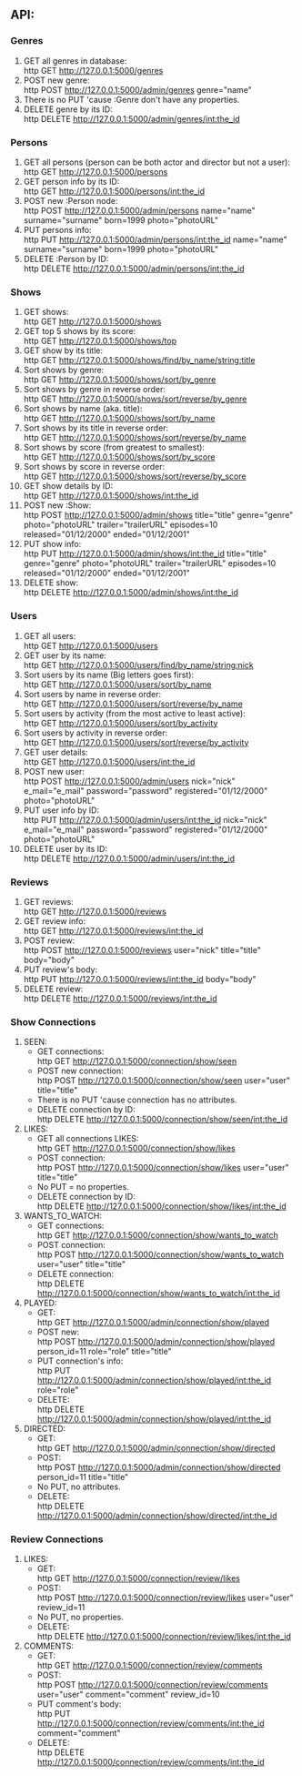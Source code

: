 ## API:

### Genres
1. GET all genres in database:<br />
http GET http://127.0.0.1:5000/genres
2. POST new genre:<br />
http POST http://127.0.0.1:5000/admin/genres genre="name"
3. There is no PUT 'cause :Genre don't have any properties.
4. DELETE genre by its ID:<br />
http DELETE http://127.0.0.1:5000/admin/genres/<int:the_id>

### Persons
1. GET all persons (person can be both actor and director but not a user):<br />
http GET http://127.0.0.1:5000/persons
2. GET person info by its ID:<br />
http GET http://127.0.0.1:5000/persons/<int:the_id>
3. POST new :Person node:<br />
http POST http://127.0.0.1:5000/admin/persons name="name" surname="surname" born=1999 photo="photoURL"
4. PUT persons info:<br />
http PUT http://127.0.0.1:5000/admin/persons/<int:the_id> name="name" surname="surname" born=1999 photo="photoURL"
5. DELETE :Person by ID:<br />
http DELETE http://127.0.0.1:5000/admin/persons/<int:the_id>

### Shows
1. GET shows:<br />
http GET http://127.0.0.1:5000/shows
2. GET top 5 shows by its score:<br />
http GET http://127.0.0.1:5000/shows/top
3. GET show by its title:<br />
http GET http://127.0.0.1:5000/shows/find/by_name/<string:title>
4. Sort shows by genre:<br />
http GET http://127.0.0.1:5000/shows/sort/by_genre
5. Sort shows by genre in reverse order:<br />
http GET http://127.0.0.1:5000/shows/sort/reverse/by_genre
6. Sort shows by name (aka. title):<br />
http GET http://127.0.0.1:5000/shows/sort/by_name
7. Sort shows by its title in reverse order:<br />
http GET http://127.0.0.1:5000/shows/sort/reverse/by_name
8. Sort shows by score (from greatest to smallest):<br />
http GET http://127.0.0.1:5000/shows/sort/by_score
9. Sort shows by score in reverse order:<br />
http GET http://127.0.0.1:5000/shows/sort/reverse/by_score
10. GET show details by ID:<br />
http GET http://127.0.0.1:5000/shows/<int:the_id>
11. POST new :Show:<br />
http POST http://127.0.0.1:5000/admin/shows title="title" genre="genre" photo="photoURL" trailer="trailerURL" episodes=10 released="01/12/2000" ended="01/12/2001"
12. PUT show info:<br />
http PUT http://127.0.0.1:5000/admin/shows/<int:the_id> title="title" genre="genre" photo="photoURL" trailer="trailerURL" episodes=10 released="01/12/2000" ended="01/12/2001"
13. DELETE show:<br />
http DELETE http://127.0.0.1:5000/admin/shows/<int:the_id>

### Users
1. GET all users:<br />
http GET http://127.0.0.1:5000/users
2. GET user by its name:<br />
http GET http://127.0.0.1:5000/users/find/by_name/<string:nick>
3. Sort users by its name (Big letters goes first):<br />
http GET http://127.0.0.1:5000/users/sort/by_name
4. Sort users by name in reverse order:<br />
http GET http://127.0.0.1:5000/users/sort/reverse/by_name
5. Sort users by activity (from the most active to least active):<br />
http GET http://127.0.0.1:5000/users/sort/by_activity
6. Sort users by activity in reverse order:<br />
http GET http://127.0.0.1:5000/users/sort/reverse/by_activity
7. GET user details:<br />
http GET http://127.0.0.1:5000/users/<int:the_id>
8. POST new user:<br />
http POST http://127.0.0.1:5000/admin/users nick="nick" e_mail="e_mail" password="password" registered="01/12/2000" photo="photoURL"
9. PUT user info by ID:<br />
http PUT http://127.0.0.1:5000/admin/users/<int:the_id> nick="nick" e_mail="e_mail" password="password" registered="01/12/2000" photo="photoURL"
10. DELETE user by its ID:<br />
http DELETE http://127.0.0.1:5000/admin/users/<int:the_id>

### Reviews
1. GET reviews:<br />
http GET http://127.0.0.1:5000/reviews
2. GET review info:<br />
http GET http://127.0.0.1:5000/reviews/<int:the_id>
3. POST review:<br />
http POST http://127.0.0.1:5000/reviews user="nick" title="title" body="body"
4. PUT review's body:<br />
http PUT http://127.0.0.1:5000/reviews/<int:the_id> body="body"
5. DELETE review:<br />
http DELETE http://127.0.0.1:5000/reviews/<int:the_id>

### Show Connections
1. SEEN:
   * GET connections:<br />
   http GET http://127.0.0.1:5000/connection/show/seen
   * POST new connection:<br />
   http POST http://127.0.0.1:5000/connection/show/seen user="user" title="title"
   * There is no PUT 'cause connection has no attributes.
   * DELETE connection by ID:<br />
   http DELETE http://127.0.0.1:5000/connection/show/seen/<int:the_id>
2. LIKES:
    * GET all connections LIKES:<br />
   http GET http://127.0.0.1:5000/connection/show/likes
    * POST connection:<br />
   http POST http://127.0.0.1:5000/connection/show/likes user="user" title="title"
    * No PUT = no properties.
    * DELETE connection by ID:<br />
   http DELETE http://127.0.0.1:5000/connection/show/likes/<int:the_id>
3. WANTS_TO_WATCH:
    * GET connections:<br />
   http GET http://127.0.0.1:5000/connection/show/wants_to_watch
    * POST connection:<br />
   http POST http://127.0.0.1:5000/connection/show/wants_to_watch user="user" title="title"
    * DELETE connection:<br />
   http DELETE http://127.0.0.1:5000/connection/show/wants_to_watch/<int:the_id>
4. PLAYED:
    * GET:<br />
   http GET http://127.0.0.1:5000/admin/connection/show/played
    * POST new:<br />
   http POST http://127.0.0.1:5000/admin/connection/show/played person_id=11 role="role" title="title"
    * PUT connection's info:<br />
   http PUT http://127.0.0.1:5000/admin/connection/show/played/<int:the_id> role="role"
    * DELETE:<br />
   http DELETE http://127.0.0.1:5000/admin/connection/show/played/<int:the_id>
5. DIRECTED:
    * GET:<br />
   http GET http://127.0.0.1:5000/admin/connection/show/directed
    * POST:<br />
   http POST http://127.0.0.1:5000/admin/connection/show/directed person_id=11 title="title"
    * No PUT, no attributes.
    * DELETE:<br />
   http DELETE http://127.0.0.1:5000/admin/connection/show/directed/<int:the_id>

### Review Connections
1. LIKES:
   * GET:<br />
   http GET http://127.0.0.1:5000/connection/review/likes
   * POST:<br />
   http POST http://127.0.0.1:5000/connection/review/likes user="user" review_id=11
   * No PUT, no properties.
   * DELETE:<br />
   http DELETE http://127.0.0.1:5000/connection/review/likes/<int:the_id>
2. COMMENTS:
   * GET:<br />
   http GET http://127.0.0.1:5000/connection/review/comments
   * POST:<br />
   http POST http://127.0.0.1:5000/connection/review/comments user="user" comment="comment" review_id=10
   * PUT comment's body:<br />
   http PUT http://127.0.0.1:5000/connection/review/comments/<int:the_id> comment="comment"
   * DELETE:<br />
   http DELETE http://127.0.0.1:5000/connection/review/comments/<int:the_id>